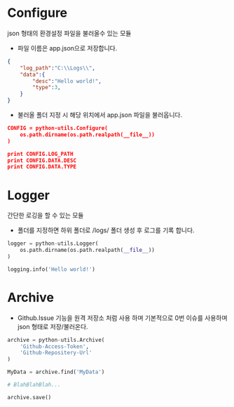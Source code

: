 # Configure
json 형태의 환경설정 파일을 불러올수 있는 모듈

- 파일 이름은 app.json으로 저장합니다.

```json
{
    "log_path":"C:\\Logs\\",
    "data":{
        "desc":"Hello world!",
        "type":3,
    }
}
```


-  불러올 폴더 지정 시 해당 위치에서 app.json 파일을 불러옵니다.
```json
CONFIG = python-utils.Configure(
    os.path.dirname(os.path.realpath(__file__))
)

print CONFIG.LOG_PATH
print CONFIG.DATA.DESC
print CONFIG.DATA.TYPE
```

# Logger
간단한 로깅을 할 수 있는 모듈

- 폴더를 지정하면 하위 폴더로 /logs/ 폴더 생성 후 로그를 기록 합니다.
```python
logger = python-utils.Logger(
    os.path.dirname(os.path.realpath(__file__))
)

logging.info('Hello world!')
```

# Archive
- Github.Issue 기능을 원격 저장소 처럼 사용 하며 기본적으로 0번 이슈를 사용하며 json 형태로 저장/불러온다.

```python
archive = python-utils.Archive(
    'Github-Access-Token',
    'Github-Repositery-Url'
)

MyData = archive.find('MyData')

# BlahBlahBlah...

archive.save()
```
